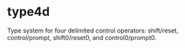 # type4d

Type system for four delimited control operators: shift/reset, control/prompt, shift0/reset0, and control0/prompt0.
